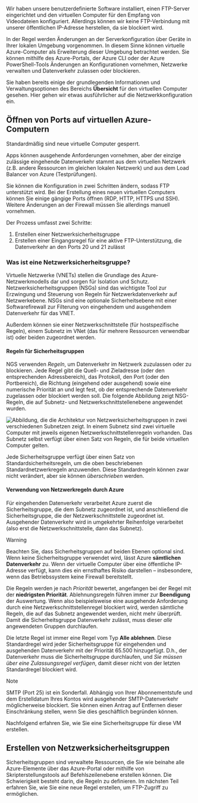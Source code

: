 Wir haben unsere benutzerdefinierte Software installiert, einen FTP-Server eingerichtet und den virtuellen Computer für den Empfang von Videodateien konfiguriert. Allerdings können wir keine FTP-Verbindung mit unserer öffentlichen IP-Adresse herstellen, da sie blockiert wird. 

In der Regel werden Änderungen an der Serverkonfiguration über Geräte in Ihrer lokalen Umgebung vorgenommen. In diesem Sinne können virtuelle Azure-Computer als Erweiterung dieser Umgebung betrachtet werden. Sie können mithilfe des Azure-Portals, der Azure CLI oder der Azure PowerShell-Tools Änderungen an Konfigurationen vornehmen, Netzwerke verwalten und Datenverkehr zulassen oder blockieren.

Sie haben bereits einige der grundlegenden Informationen und Verwaltungsoptionen des Bereichs **Übersicht** für den virtuellen Computer gesehen. Hier gehen wir etwas ausführlicher auf die Netzwerkkonfiguration ein.

## <a name="opening-ports-in-azure-vms"></a>Öffnen von Ports auf virtuellen Azure-Computern

Standardmäßig sind neue virtuelle Computer gesperrt. 

Apps können ausgehende Anforderungen vornehmen, aber der einzige zulässige eingehende Datenverkehr stammt aus dem virtuellen Netzwerk (z.B. andere Ressourcen im gleichen lokalen Netzwerk) und aus dem Load Balancer von Azure (Testprüfungen).

Sie können die Konfiguration in zwei Schritten ändern, sodass FTP unterstützt wird. Bei der Erstellung eines neuen virtuellen Computers können Sie einige gängige Ports öffnen (RDP, HTTP, HTTPS und SSH). Weitere Änderungen an der Firewall müssen Sie allerdings manuell vornehmen.

Der Prozess umfasst zwei Schritte:

1. Erstellen einer Netzwerksicherheitsgruppe
2. Erstellen einer Eingangsregel für eine aktive FTP-Unterstützung, die Datenverkehr an den Ports 20 und 21 zulässt

### <a name="what-is-a-network-security-group"></a>Was ist eine Netzwerksicherheitsgruppe?

Virtuelle Netzwerke (VNETs) stellen die Grundlage des Azure-Netzwerkmodells dar und sorgen für Isolation und Schutz. Netzwerksicherheitsgruppen (NSGs) sind das wichtigste Tool zur Erzwingung und Steuerung von Regeln für Netzwerkdatenverkehr auf Netzwerkebene. NSGs sind eine optionale Sicherheitsebene mit einer Softwarefirewall zur Filterung von eingehendem und ausgehendem Datenverkehr für das VNET. 

Außerdem können sie einer Netzwerkschnittstelle (für hostspezifische Regeln), einem Subnetz im VNet (das für mehrere Ressourcen verwendbar ist) oder beiden zugeordnet werden. 

#### <a name="security-group-rules"></a>Regeln für Sicherheitsgruppen

NGS verwenden _Regeln_, um Datenverkehr im Netzwerk zuzulassen oder zu blockieren. Jede Regel gibt die Quell- und Zieladresse (oder den entsprechenden Adressbereich), das Protokoll, den Port (oder den Portbereich), die Richtung (eingehend oder ausgehend) sowie eine numerische Priorität an und legt fest, ob der entsprechende Datenverkehr zugelassen oder blockiert werden soll. Die folgende Abbildung zeigt NSG-Regeln, die auf Subnetz- und Netzwerkschnittstellenebene angewendet wurden.

![Abbildung, die die Architektur von Netzwerksicherheitsgruppen in zwei verschiedenen Subnetzen zeigt. In einem Subnetz sind zwei virtuelle Computer mit jeweils eigenen Netzwerkschnittstellenregeln vorhanden.  Das Subnetz selbst verfügt über einen Satz von Regeln, die für beide virtuellen Computer gelten.](../media/7-nsg-rules.png)

Jede Sicherheitsgruppe verfügt über einen Satz von Standardsicherheitsregeln, um die oben beschriebenen Standardnetzwerkregeln anzuwenden. Diese Standardregeln können zwar nicht verändert, aber sie können _überschrieben_ werden.

#### <a name="how-azure-uses-network-rules"></a>Verwendung von Netzwerkregeln durch Azure

Für eingehenden Datenverkehr verarbeitet Azure zuerst die Sicherheitsgruppe, die dem Subnetz zugeordnet ist, und anschließend die Sicherheitsgruppe, die der Netzwerkschnittstelle zugeordnet ist. Ausgehender Datenverkehr wird in umgekehrter Reihenfolge verarbeitet (also erst die Netzwerkschnittstelle, dann das Subnetz).

> [!WARNING]
> Beachten Sie, dass Sicherheitsgruppen auf beiden Ebenen optional sind. Wenn keine Sicherheitsgruppe verwendet wird, lässt Azure **sämtlichen Datenverkehr** zu. Wenn der virtuelle Computer über eine öffentliche IP-Adresse verfügt, kann dies ein ernsthaftes Risiko darstellen – insbesondere, wenn das Betriebssystem keine Firewall bereitstellt.

Die Regeln werden je nach _Priorität_ bewertet, angefangen bei der Regel mit der **niedrigsten Priorität**. Ablehnungsregeln führen immer zur **Beendigung** der Auswertung. Wenn also beispielsweise eine ausgehende Anforderung durch eine Netzwerkschnittstellenregel blockiert wird, werden sämtliche Regeln, die auf das Subnetz angewendet werden, nicht mehr überprüft. Damit die Sicherheitsgruppe Datenverkehr zulässt, muss dieser _alle_ angewendeten Gruppen durchlaufen.

Die letzte Regel ist immer eine Regel vom Typ **Alle ablehnen**. Diese Standardregel wird jeder Sicherheitsgruppe für eingehenden und ausgehenden Datenverkehr mit der Priorität 65.500 hinzugefügt. D.h., der Datenverkehr muss die Sicherheitsgruppe durchlaufen, und _Sie müssen über eine Zulassungsregel verfügen_, damit dieser nicht von der letzten Standardregel blockiert wird.

> [!NOTE]
> SMTP (Port 25) ist ein Sonderfall. Abhängig von Ihrer Abonnementstufe und dem Erstelldatum Ihres Kontos wird ausgehender SMTP-Datenverkehr möglicherweise blockiert. Sie können einen Antrag auf Entfernen dieser Einschränkung stellen, wenn Sie dies geschäftlich begründen können.

Nachfolgend erfahren Sie, wie Sie eine Sicherheitsgruppe für diese VM erstellen.

## <a name="creating-network-security-groups"></a>Erstellen von Netzwerksicherheitsgruppen

Sicherheitsgruppen sind verwaltete Ressourcen, die Sie wie beinahe alle Azure-Elemente über das Azure-Portal oder mithilfe von Skripterstellungstools auf Befehlszeilenebene erstellen können. Die Schwierigkeit besteht darin, die Regeln zu definieren. Im nächsten Teil erfahren Sie, wie Sie eine neue Regel erstellen, um FTP-Zugriff zu ermöglichen.
